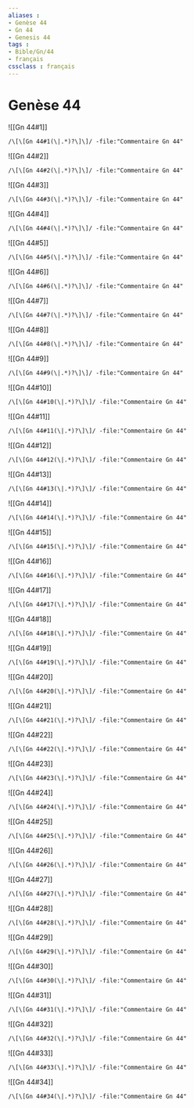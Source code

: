 ```yaml
---
aliases : 
- Genèse 44
- Gn 44
- Genesis 44
tags : 
- Bible/Gn/44
- français
cssclass : français
---
```


# Genèse 44

![[Gn 44#1]]

```query
/\[\[Gn 44#1(\|.*)?\]\]/ -file:"Commentaire Gn 44"
```

![[Gn 44#2]]

```query
/\[\[Gn 44#2(\|.*)?\]\]/ -file:"Commentaire Gn 44"
```

![[Gn 44#3]]

```query
/\[\[Gn 44#3(\|.*)?\]\]/ -file:"Commentaire Gn 44"
```

![[Gn 44#4]]

```query
/\[\[Gn 44#4(\|.*)?\]\]/ -file:"Commentaire Gn 44"
```

![[Gn 44#5]]

```query
/\[\[Gn 44#5(\|.*)?\]\]/ -file:"Commentaire Gn 44"
```

![[Gn 44#6]]

```query
/\[\[Gn 44#6(\|.*)?\]\]/ -file:"Commentaire Gn 44"
```

![[Gn 44#7]]

```query
/\[\[Gn 44#7(\|.*)?\]\]/ -file:"Commentaire Gn 44"
```

![[Gn 44#8]]

```query
/\[\[Gn 44#8(\|.*)?\]\]/ -file:"Commentaire Gn 44"
```

![[Gn 44#9]]

```query
/\[\[Gn 44#9(\|.*)?\]\]/ -file:"Commentaire Gn 44"
```

![[Gn 44#10]]

```query
/\[\[Gn 44#10(\|.*)?\]\]/ -file:"Commentaire Gn 44"
```

![[Gn 44#11]]

```query
/\[\[Gn 44#11(\|.*)?\]\]/ -file:"Commentaire Gn 44"
```

![[Gn 44#12]]

```query
/\[\[Gn 44#12(\|.*)?\]\]/ -file:"Commentaire Gn 44"
```

![[Gn 44#13]]

```query
/\[\[Gn 44#13(\|.*)?\]\]/ -file:"Commentaire Gn 44"
```

![[Gn 44#14]]

```query
/\[\[Gn 44#14(\|.*)?\]\]/ -file:"Commentaire Gn 44"
```

![[Gn 44#15]]

```query
/\[\[Gn 44#15(\|.*)?\]\]/ -file:"Commentaire Gn 44"
```

![[Gn 44#16]]

```query
/\[\[Gn 44#16(\|.*)?\]\]/ -file:"Commentaire Gn 44"
```

![[Gn 44#17]]

```query
/\[\[Gn 44#17(\|.*)?\]\]/ -file:"Commentaire Gn 44"
```

![[Gn 44#18]]

```query
/\[\[Gn 44#18(\|.*)?\]\]/ -file:"Commentaire Gn 44"
```

![[Gn 44#19]]

```query
/\[\[Gn 44#19(\|.*)?\]\]/ -file:"Commentaire Gn 44"
```

![[Gn 44#20]]

```query
/\[\[Gn 44#20(\|.*)?\]\]/ -file:"Commentaire Gn 44"
```

![[Gn 44#21]]

```query
/\[\[Gn 44#21(\|.*)?\]\]/ -file:"Commentaire Gn 44"
```

![[Gn 44#22]]

```query
/\[\[Gn 44#22(\|.*)?\]\]/ -file:"Commentaire Gn 44"
```

![[Gn 44#23]]

```query
/\[\[Gn 44#23(\|.*)?\]\]/ -file:"Commentaire Gn 44"
```

![[Gn 44#24]]

```query
/\[\[Gn 44#24(\|.*)?\]\]/ -file:"Commentaire Gn 44"
```

![[Gn 44#25]]

```query
/\[\[Gn 44#25(\|.*)?\]\]/ -file:"Commentaire Gn 44"
```

![[Gn 44#26]]

```query
/\[\[Gn 44#26(\|.*)?\]\]/ -file:"Commentaire Gn 44"
```

![[Gn 44#27]]

```query
/\[\[Gn 44#27(\|.*)?\]\]/ -file:"Commentaire Gn 44"
```

![[Gn 44#28]]

```query
/\[\[Gn 44#28(\|.*)?\]\]/ -file:"Commentaire Gn 44"
```

![[Gn 44#29]]

```query
/\[\[Gn 44#29(\|.*)?\]\]/ -file:"Commentaire Gn 44"
```

![[Gn 44#30]]

```query
/\[\[Gn 44#30(\|.*)?\]\]/ -file:"Commentaire Gn 44"
```

![[Gn 44#31]]

```query
/\[\[Gn 44#31(\|.*)?\]\]/ -file:"Commentaire Gn 44"
```

![[Gn 44#32]]

```query
/\[\[Gn 44#32(\|.*)?\]\]/ -file:"Commentaire Gn 44"
```

![[Gn 44#33]]

```query
/\[\[Gn 44#33(\|.*)?\]\]/ -file:"Commentaire Gn 44"
```

![[Gn 44#34]]

```query
/\[\[Gn 44#34(\|.*)?\]\]/ -file:"Commentaire Gn 44"
```

